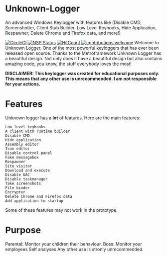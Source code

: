 # Unknown-Logger
An advanced Windows Keylogger with features like (Disable CMD, Screenshotter, Client Stub Builder, Low Level Keyhooks, Hide Application, Respawner, Delete Chrome and Firefox data, and more!)

[![CircleCI](https://img.shields.io/circleci/project/github/ntkme/github-buttons.svg)](https://circleci.com/gh/kanegovaert/unknown-logger)
[![NSP Status](https://nodesecurity.io/orgs/dwyl/projects/1047e39b-0d4a-45ff-af65-c04afc41fc20/badge)](https://nodesecurity.io/orgs/dwyl/projects/1047e39b-0d4a-45ff-af65-c04afc41fc20)
[![HitCount](http://hits.dwyl.com/kanegovaert/unknown-logger.svg)](http://hits.dwyl.com/kanegovaert/unknown-logger)
[![contributions welcome](https://img.shields.io/badge/contributions-welcome-brightgreen.svg?style=flat)](https://github.com/kanegovaert/unknown-logger/issues)
Welcome to Unknown Logger. One of the most powerful keyloggers that has ever been released open source. Thanks to the Metroframework Unknown Logger has a beautiful design. Not only does it have a beautiful design but also contains amazing code, you know, the stuff everybody loves the most!

**DISCLAIMER: This keylogger was created for educational purposes only. This means that any other use is unrecommended. I am not responsible for your actions.**

# Features
Unknown logger has a **lot** of features. Here are the main features:

    Low level keyhooks
    A client with runtime builder
    Disable CMD
    Hide application
    Assembly editor
    Icon editor
    Disable control panel
    Fake messagebox
    Respawner
    Site visitor
    Download and execute
    Disable UAC
    Disable taskmanager
    Take screenshots
    File binder
    Encrypter
    Delete Chrome and Firefox data
    Add application to startup

Some of these features may not work in the prototype.

# Purpose
Parental: Monitor your children their behaviour.
Boss: Monitor your employees
Self analyses
Any other use is stronly unrecommended.

